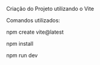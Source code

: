 Criação do Projeto utilizando o Vite

Comandos utilizados:

npm create vite@latest

npm install

npm run dev
